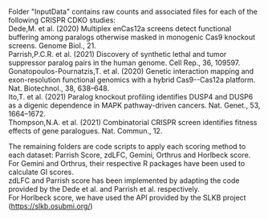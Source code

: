 Folder "InputData" contains raw counts and associated files for each of the following CRISPR CDKO studies:<br/>
Dede,M. et al. (2020) Multiplex enCas12a screens detect functional buffering among paralogs otherwise masked in monogenic Cas9 knockout screens. Genome Biol., 21.<br/>
Parrish,P.C.R. et al. (2021) Discovery of synthetic lethal and tumor suppressor paralog pairs in the human genome. Cell Rep., 36, 109597.<br/>
Gonatopoulos-Pournatzis,T. et al. (2020) Genetic interaction mapping and exon-resolution functional genomics with a hybrid Cas9--Cas12a platform. Nat. Biotechnol., 38, 638–648.<br/>
Ito,T. et al. (2021) Paralog knockout profiling identifies DUSP4 and DUSP6 as a digenic dependence in MAPK pathway-driven cancers. Nat. Genet., 53, 1664–1672.<br/>
Thompson,N.A. et al. (2021) Combinatorial CRISPR screen identifies fitness effects of gene paralogues. Nat. Commun., 12.<br/>

The remaining folders are code scripts to apply each scoring method to each dataset: Parrish Score, zdLFC, Gemini, Orthrus and Horlbeck score. <br/>
For Gemini and Orthrus, their respective R packages have been used to calculate GI scores. <br/>
zdLFC and Parrish score has been implemented by adapting the code provided by the Dede et al. and Parrish et al. respectively.<br/>
For Horlbeck score, we have used the API provided by the SLKB project (https://slkb.osubmi.org/) <br/>
